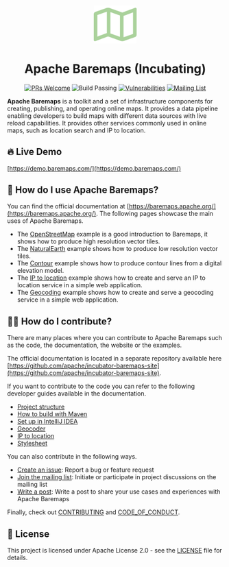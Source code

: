 <div align="center">
<br/>
<img src="logo.svg" width="100px">

# Apache Baremaps (Incubating)

[![PRs Welcome](https://img.shields.io/badge/PRs-welcome-brightgreen.svg?style=flat&logo=github&color=2370ff&labelColor=454545)](http://makeapullrequest.com)
![Build Passing](https://github.com/baremaps/baremaps/actions/workflows/build.yml/badge.svg)
[![Vulnerabilities](https://sonarcloud.io/api/project_badges/measure?project=baremaps_baremaps&metric=vulnerabilities)](https://sonarcloud.io/dashboard?id=baremaps_baremaps)
[![Mailing List](https://img.shields.io/badge/Apache-dev_mailing_list-success.svg?logo=apache)](https://lists.apache.org/list.html?dev@baremaps.apache.org)

</div>

**Apache Baremaps** is a toolkit and a set of infrastructure components for creating, publishing, and operating online maps. It provides a data pipeline enabling developers to build maps with different data sources with live reload capabilities. It provides other services commonly used in online maps, such as location search and IP to location.

## 🔥 Live Demo

[https://demo.baremaps.com/](https://demo.baremaps.com/)

## 📖 How do I use Apache Baremaps?

You can find the official documentation at [https://baremaps.apache.org/](https://baremaps.apache.org/). The following pages showcase the main uses of Apache Baremaps.

- The [OpenStreetMap](https://baremaps.apache.org/examples/import-osm-into-postgis/) example is a good introduction to Baremaps, it shows how to produce high resolution vector tiles.
- The [NaturalEarth](https://baremaps.apache.org/examples/import-naturalearth-into-postgis/) example shows how to produce low resolution vector tiles.
- The [Contour](https://baremaps.apache.org/examples/import-contour-into-postgis/) example shows how to produce contour lines from a digital elevation model.
- The [IP to location](https://baremaps.apache.org/examples/ip-to-location/) example shows how to create and serve an IP to location service in a simple web application.
- The [Geocoding](https://baremaps.apache.org/examples/geocoding/) example shows how to create and serve a geocoding service in a simple web application.

## 👩‍💻 How do I contribute?

There are many places where you can contribute to Apache Baremaps such as the code, the documentation, the website or the examples.

The official documentation is located in a separate repository available here [https://github.com/apache/incubator-baremaps-site](https://github.com/apache/incubator-baremaps-site).

If you want to contribute to the code you can refer to the following developer guides available in the documentation.

- [Project structure](https://baremaps.apache.org/developer-manual/project-structure/)
- [How to build with Maven](https://baremaps.apache.org/developer-manual/how-to-build-with-maven/)
- [Set up in IntelliJ IDEA](https://baremaps.apache.org/developer-manual/setup-with-intellij/)
- [Geocoder](https://baremaps.apache.org/developer-manual/geocoder/)
- [IP to location](https://baremaps.apache.org/developer-manual/ip-to-location/)
- [Stylesheet](https://baremaps.apache.org/developer-manual/stylesheet/)

You can also contribute in the following ways.

- [Create an issue](https://github.com/apache/incubator-baremaps/issues): Report a bug or feature request
- [Join the mailing list](https://lists.apache.org/list.html?dev@baremaps.apache.org): Initiate or participate in project discussions on the mailing list
- [Write a post](https://medium.com/): Write a post to share your use cases and experiences with Apache Baremaps

Finally, check out [CONTRIBUTING](CONTRIBUTING.md) and [CODE_OF_CONDUCT](CODE_OF_CONDUCT.md).

## 📄 License

This project is licensed under Apache License 2.0 - see the [LICENSE](LICENSE) file for details.